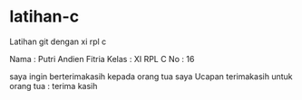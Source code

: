 # latihan-c
Latihan git dengan xi rpl c


Nama : Putri Andien Fitria
Kelas : XI RPL C
No : 16

saya ingin berterimakasih kepada orang tua saya
Ucapan terimakasih untuk orang tua :  terima kasih